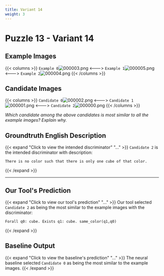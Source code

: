 ```yaml
---
title: Variant 14
weight: 3
---
```


# Puzzle 13 - Variant 14

## Example Images
{{< columns >}}
`Example 0`![000003.png](/clevr-variants/breaking/fovariant-14/render/images/CLEVR_val_000003.png)
<--->
`Example 1`![000005.png](/clevr-variants/breaking/fovariant-14/render/images/CLEVR_val_000005.png)
<--->
`Example 2`![000004.png](/clevr-variants/breaking/fovariant-14/render/images/CLEVR_val_000004.png)
{{< /columns >}}

## Candidate Images
{{< columns >}}
`Candidate 0`![000002.png](/clevr-variants/breaking/fovariant-14/render/images/CLEVR_val_000002.png)
<--->
`Candidate 1`![000001.png](/clevr-variants/breaking/fovariant-14/render/images/CLEVR_val_000001.png)
<--->
`Candidate 2`![000000.png](/clevr-variants/breaking/fovariant-14/render/images/CLEVR_val_000000.png)
{{< /columns >}}

*Which candidate among the above candidates is most similar to all the example images? Explain why.*

## Groundtruth English Description

{{< expand "Click to view the intended discriminator" "..." >}}
`Candidate 2` is the intended discriminator with description:
```plaintext 
There is no color such that there is only one cube of that color.
```
{{< /expand >}}

---



## Our Tool's Prediction

{{< expand "Click to view our tool's prediction" "..." >}}
Our tool selected `Candidate 2` as being the most similar to the example images with the discriminator:
```plaintext
Forall q0: cube. Exists q1: cube. same_color(q1,q0)
```
{{< /expand >}}



## Baseline Output

{{< expand "Click to view the baseline's prediction" "..." >}}
The neural baseline selected `Candidate 0` as being the most similar to the example images.
{{< /expand >}}

